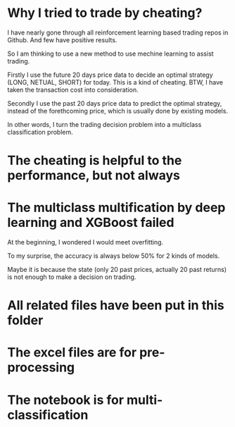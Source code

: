 
# Why I tried to trade by cheating?
I have nearly gone through all reinforcement learning based trading repos in Github. And few have positive results.

So I am thinking to use a new method to use mechine learning to assist trading. 

Firstly I use the future 20 days price data to decide an optimal strategy (LONG, NETUAL, SHORT) for today. This is a kind of cheating. BTW, I have taken the transaction cost into consideration.

Secondly I use the past 20 days price data to predict the optimal strategy, instead of the forethcoming price, which is usually done by existing models.

In other words, I turn the trading decision problem into a multiclass classification problem.

# The cheating is helpful to the performance, but not always



# The multiclass multification by deep learning and XGBoost failed

At the beginning, I wondered I would meet overfitting.

To my surprise, the accuracy is always below 50% for 2 kinds of models.

Maybe it is because the state (only 20 past prices, actually 20 past returns) is not enough to make a decision on trading.

# All related files have been put in this folder

# The excel files are for pre-processing 

# The notebook is for multi-classification

